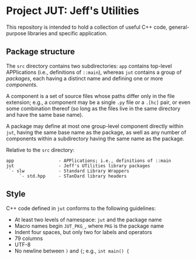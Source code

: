 # Project JUT: Jeff's Utilities

This repository is intended to hold a collection of useful C++ code, general-
purpose libraries and specific application.

## Package structure

The `src` directory contains two subdirectories: `app` contains top-level
APPlications (i.e., definitions of `::main`), whereas `jut` contains a group of
*packages*, each having a distinct name and defining one or more *components*.

A component is a set of source files whose paths differ only in the file
extension; e.g., a component may be a single `.py` file or a `.[hc]` pair, or
even some combination thereof (so long as the files live in the same directory
and have the same base name).

A package may define at most one group-level component directly within `jut`,
having the same base name as the package, as well as any number of components
within a subdirectory having the same name as the package.

Relative to the `src` directory:

    app                 - APPlications; i.e., definitions of ::main
    jut                 - Jeff's UTilities library packages
     `- slw             - Standard Library Wrappers
         `- std.hpp     - STanDard library headers 

## Style

C++ code defined in `jut` conforms to the following guidelines:

* At least two levels of namespace: `jut` and the package name
* Macro names begin `JUT_PKG_`, where `PKG` is the package name
* Indent four spaces, but only two for labels and operators
* 79 columns
* UTF-8
* No newline between `)` and `{`; e.g., `int main() {`
